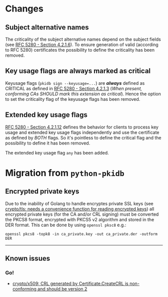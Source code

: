 # Changes
## Subject alternative names
The criticality of the subject alternative names depend on the subject fields (see [RFC 5280 - Section 4.2.1.6](https://tools.ietf.org/html/rfc5280#section-4.2.1.6)). To ensure generation of valid (according to RFC 5280) certificates the possibility to define the criticality has been removed.

## Key usage flags are always marked as critical
Keyusage flags (`pkidb sign --keyusage=...`) are **_always_** defined as CRITICAL as defined in [RFC 5280 - Section 4.2.1.3](https://tools.ietf.org/html/rfc5280#section-4.2.1.3) (_When present, conforming CAs SHOULD mark this extension as critical_). Hence the option to set the criticality flag of the keyusage flags has been removed.

## Extended key usage flags
[RFC 5280 - Section 4.2.1.12](https://tools.ietf.org/html/rfc5280#section-4.2.1.12) defines the behavior for clients to process key usage and extended key usage flags independently and use the certificate as defined by *BOTH* flags. So it's pointless to define the critical flag and the possibility to define it has been removed.

The extended key usage flag `any` has been added.

# Migration from `python-pkidb`
## Encrypted private keys
Due to the inability of Golang to handle encryptes private SSL keys (see [crypto/tls: needs a convenience function for reading encrypted keys](https://github.com/golang/go/issues/6722))
all encrypted private keys (for the CA and/or CRL signing) must be converted the PKCS8 format, encrypted with PKCS5 v2 algorithm and stored in the DER format.
This can be done by using `openssl pksc8` e.g.:

`openssl pkcs8 -topk8 -in ca_private.key -out ca_private.der -outform DER`

----
## Known issues
### Go!

* [crypto/x509: CRL generated by Certificate.CreateCRL is non-conforming and should be version 2](https://github.com/golang/go/issues/35428)

